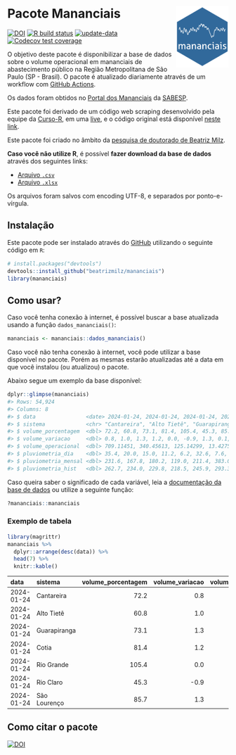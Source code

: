 
<!-- README.md is generated from README.Rmd. Please edit that file -->

# Pacote Mananciais <img src="man/figures/hexlogo.png" align="right" width = "120px"/>

<!-- badges: start -->

[![DOI](https://zenodo.org/badge/DOI/10.5281/zenodo.4733056.svg)](https://doi.org/10.5281/zenodo.4733056)
[![R build
status](https://github.com/beatrizmilz/mananciais/workflows/R-CMD-check/badge.svg)](https://github.com/beatrizmilz/mananciais/actions)
[![update-data](https://github.com/beatrizmilz/mananciais/actions/workflows/2-update_data.yaml/badge.svg)](https://github.com/beatrizmilz/mananciais/actions/workflows/2-update_data.yaml)
[![Codecov test
coverage](https://codecov.io/gh/beatrizmilz/mananciais/branch/master/graph/badge.svg)](https://codecov.io/gh/beatrizmilz/mananciais?branch=master)
<!-- badges: end -->

O objetivo deste pacote é disponibilizar a base de dados sobre o volume
operacional em mananciais de abastecimento público na Região
Metropolitana de São Paulo (SP - Brasil). O pacote é atualizado
diariamente através de um workflow com [GitHub
Actions](https://github.com/beatrizmilz/mananciais/actions).

Os dados foram obtidos no [Portal dos
Mananciais](http://mananciais.sabesp.com.br/Situacao) da
[SABESP](http://site.sabesp.com.br/site/Default.aspx).

Este pacote foi derivado de um código web scraping desenvolvido pela
equipe da [Curso-R](https://www.curso-r.com/), em uma
[live](https://youtu.be/jvZIxrMmOcQ), e o código original está
disponível [neste
link](https://github.com/curso-r/lives/blob/master/drafts/20200730_scraper_sabesp.R).

Este pacote foi criado no âmbito da [pesquisa de doutorado de Beatriz
Milz](https://beatrizmilz.github.io/tese/).

**Caso você não utilize R**, é possível **fazer download da base de
dados** através dos seguintes links:

- [Arquivo
  `.csv`](https://github.com/beatrizmilz/mananciais/raw/master/inst/extdata/mananciais.csv)
- [Arquivo
  `.xlsx`](https://github.com/beatrizmilz/mananciais/blob/master/inst/extdata/mananciais.xlsx?raw=true)

Os arquivos foram salvos com encoding UTF-8, e separados por
ponto-e-vírgula.

## Instalação

Este pacote pode ser instalado através do [GitHub](https://github.com/)
utilizando o seguinte código em `R`:

``` r
# install.packages("devtools")
devtools::install_github("beatrizmilz/mananciais")
library(mananciais)
```

## Como usar?

Caso você tenha conexão à internet, é possível buscar a base atualizada
usando a função `dados_mananciais()`:

``` r
mananciais <- mananciais::dados_mananciais() 
```

Caso você não tenha conexão à internet, você pode utilizar a base
disponível no pacote. Porém as mesmas estarão atualizadas até a data em
que você instalou (ou atualizou) o pacote.

Abaixo segue um exemplo da base disponível:

``` r
dplyr::glimpse(mananciais)
#> Rows: 54,924
#> Columns: 8
#> $ data                <date> 2024-01-24, 2024-01-24, 2024-01-24, 2024-01-24, 2…
#> $ sistema             <chr> "Cantareira", "Alto Tietê", "Guarapiranga", "Cotia…
#> $ volume_porcentagem  <dbl> 72.2, 60.8, 73.1, 81.4, 105.4, 45.3, 85.7, 71.4, 5…
#> $ volume_variacao     <dbl> 0.8, 1.0, 1.3, 1.2, 0.0, -0.9, 1.3, 0.1, 0.9, 0.6,…
#> $ volume_operacional  <dbl> 709.11451, 340.45613, 125.14299, 13.42752, 118.193…
#> $ pluviometria_dia    <dbl> 35.4, 20.0, 15.0, 11.2, 6.2, 32.6, 7.6, 0.4, 0.8, …
#> $ pluviometria_mensal <dbl> 231.6, 167.8, 180.2, 119.0, 211.4, 383.0, 169.4, 1…
#> $ pluviometria_hist   <dbl> 262.7, 234.0, 229.8, 218.5, 245.9, 293.3, 273.2, 2…
```

Caso queira saber o significado de cada variável, leia a [documentação
da base de
dados](https://beatrizmilz.github.io/mananciais/reference/mananciais.html)
ou utilize a seguinte função:

``` r
?mananciais::mananciais
```

### Exemplo de tabela

``` r
library(magrittr)
mananciais %>% 
  dplyr::arrange(desc(data)) %>% 
  head(7) %>%
  knitr::kable()
```

| data       | sistema      | volume_porcentagem | volume_variacao | volume_operacional | pluviometria_dia | pluviometria_mensal | pluviometria_hist |
|:-----------|:-------------|-------------------:|----------------:|-------------------:|-----------------:|--------------------:|------------------:|
| 2024-01-24 | Cantareira   |               72.2 |             0.8 |          709.11451 |             35.4 |               231.6 |             262.7 |
| 2024-01-24 | Alto Tietê   |               60.8 |             1.0 |          340.45613 |             20.0 |               167.8 |             234.0 |
| 2024-01-24 | Guarapiranga |               73.1 |             1.3 |          125.14299 |             15.0 |               180.2 |             229.8 |
| 2024-01-24 | Cotia        |               81.4 |             1.2 |           13.42752 |             11.2 |               119.0 |             218.5 |
| 2024-01-24 | Rio Grande   |              105.4 |             0.0 |          118.19362 |              6.2 |               211.4 |             245.9 |
| 2024-01-24 | Rio Claro    |               45.3 |            -0.9 |            6.18899 |             32.6 |               383.0 |             293.3 |
| 2024-01-24 | São Lourenço |               85.7 |             1.3 |           76.14772 |              7.6 |               169.4 |             273.2 |

## Como citar o pacote

[![DOI](https://zenodo.org/badge/DOI/10.5281/zenodo.4733056.svg)](https://doi.org/10.5281/zenodo.4733056)
